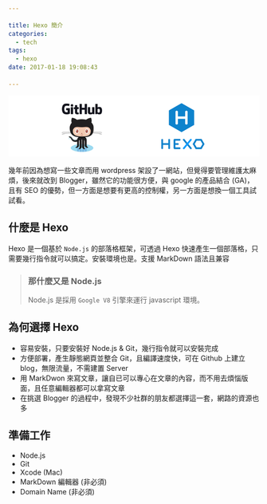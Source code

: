```yaml
---

title: Hexo 簡介
categories: 
  - tech
tags:
  - hexo
date: 2017-01-18 19:08:43

---
```


![Hexo + Github](hexo-github3.png)

幾年前因為想寫一些文章而用 wordpress 架設了一網站，但覺得要管理維護太麻煩，後來就改到 Blogger，雖然它的功能很方便，與 google 的產品結合 (GA)，且有 SEO 的優勢，但一方面是想要有更高的控制權，另一方面是想換一個工具試試看。

## 什麼是 Hexo ##

Hexo 是一個基於 `Node.js` 的部落格框架，可透過 Hexo 快速產生一個部落格，只需要幾行指令就可以搞定。安裝環境也是。支援 MarkDown 語法且兼容

<!-- more -->

> ### 那什麼又是 Node.js ###
> Node.js 是採用 `Google V8` 引擎來運行 javascript 環境。

## 為何選擇 Hexo ##

- 容易安裝，只要安裝好 Node.js & Git，幾行指令就可以安裝完成
- 方便部署，產生靜態網頁並整合 Git，且編譯速度快，可在 Github 上建立 blog，無限流量，不需建置 Server
- 用 MarkDwon 來寫文章，讓自已可以專心在文章的內容，而不用去煩惱版面，且任意編輯器都可以拿寫文章
- 在挑選 Blogger 的過程中，發現不少社群的朋友都選擇這一套，網路的資源也多

## 準備工作 ##

- Node.js
- Git
- Xcode (Mac)
- MarkDown 編輯器 (非必須)
- Domain Name (非必須)

